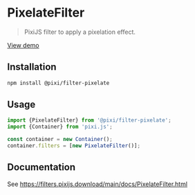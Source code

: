 # PixelateFilter

> PixiJS filter to apply a pixelation effect.

[View demo](https://filters.pixijs.download/main/examples/index.html?enabled=PixelateFilter)

## Installation

```bash
npm install @pixi/filter-pixelate
```

## Usage

```js
import {PixelateFilter} from '@pixi/filter-pixelate';
import {Container} from 'pixi.js';

const container = new Container();
container.filters = [new PixelateFilter()];
```

## Documentation

See https://filters.pixijs.download/main/docs/PixelateFilter.html